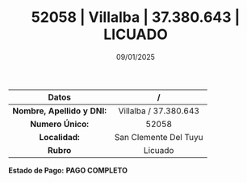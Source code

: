 ﻿---
title: 52058 | Villalba | 37.380.643 | LICUADO
date: 09/01/2025
draft: false
tags: ['san-clemente-del-tuyu', 'titular', 'licuado']
---

|          **Datos**          |  /  |
|:---------------------------:|:---:|
| **Nombre, Apellido y DNI:** | Villalba / 37.380.643 |
|      **Numero Único:**      | 52058 |
|        **Localidad:**       | San Clemente Del Tuyu |
|          **Rubro**          | Licuado |

**Estado de Pago:** **PAGO COMPLETO**
